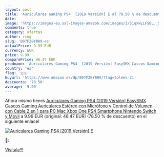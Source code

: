 ```yaml
---
layout: post
title: 'Auriculares Gaming PS4  [2019 Versión] E al 78.50 % de descuento'
date: 
image: 'https://images-eu.ssl-images-amazon.com/images/I/51qXwLLFSBL._SL200_.jpg'
comments: true
category: ofertas
author: ring
slug: 'B07F2BY8H9-es'
actualPrice: 9.99 EUR
currency: EUR
price: 9.99
comparePrice: 46.47 EUR
prodname: 'Auriculares Gaming PS4  [2019 Versión] EasySMX Cascos Gaming  Auriculares Estéreo con Micrófono y Control de Volumen con Cable 2 en 1 para PC  Mac  Xbox One  PS4  Smartphone  Nintendo Switch y Móvil'
country: 'es'
flag: '🇪🇸'
buyurl: 'https://www.amazon.es/dp/B07F2BY8H9/?tag=tolees-21'
descuento: '78.50'
average: '9.99'
---
```


Ahora mismo tienes [Auriculares Gaming PS4  [2019 Versión] EasySMX Cascos Gaming  Auriculares Estéreo con Micrófono y Control de Volumen con Cable 2 en 1 para PC  Mac  Xbox One  PS4  Smartphone  Nintendo Switch y Móvil](https://www.amazon.es/dp/B07F2BY8H9/?tag=tolees-21) a 9.99 EUR (original: 46.47 EUR) (78.50 %  de descuento) en el siguiente enlace!

[![Auriculares Gaming PS4  [2019 Versión] E](https://images-eu.ssl-images-amazon.com/images/I/51qXwLLFSBL._SL200_.jpg)](https://www.amazon.es/dp/B07F2BY8H9/?tag=tolees-21)

🔎:


[Visítala!!!](https://www.amazon.es/dp/B07F2BY8H9/?tag=tolees-21)
